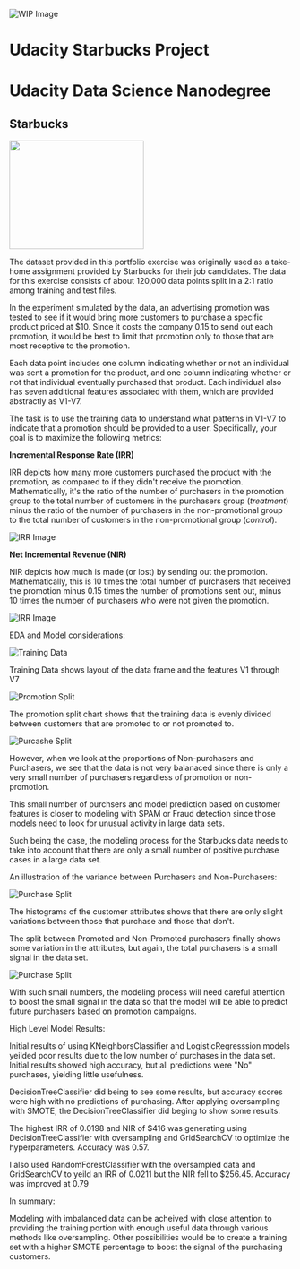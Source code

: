 ![WIP Image](https://github.com/cphillips103/starbucks_analysis/blob/main/images/udacity_logo.png)
# Udacity Starbucks Project

# Udacity Data Science Nanodegree

## Starbucks
<img src="https://github.com/cphillips103/starbucks_analysis/blob/main/images/Starbucks-Logo.jpg" width="240" height="194">


The dataset provided in this portfolio exercise was originally used as a take-home assignment provided by Starbucks for their job candidates. The data for this exercise consists of about 120,000 data points split in a 2:1 ratio among training and test files.

In the experiment simulated by the data, an advertising promotion was tested to see if it would bring more customers to purchase a specific product priced at $10. Since it costs the company 0.15 to send out each promotion, it would be best to limit that promotion only to those that are most receptive to the promotion.

Each data point includes one column indicating whether or not an individual was sent a promotion for the product, and one column indicating whether or not that individual eventually purchased that product. Each individual also has seven additional features associated with them, which are provided abstractly as V1-V7.

The task is to use the training data to understand what patterns in V1-V7 to indicate that a promotion should be provided to a user. Specifically, your goal is to maximize the following metrics:

**Incremental Response Rate (IRR)**

IRR depicts how many more customers purchased the product with the promotion, as compared to if they didn't receive the promotion. Mathematically, it's the ratio of the number of purchasers in the promotion group to the total number of customers in the purchasers group (_treatment_) minus the ratio of the number of purchasers in the non-promotional group to the total number of customers in the non-promotional group (_control_).

![IRR Image](https://github.com/cphillips103/starbucks_analysis/blob/main/images/irr_formula.png)

**Net Incremental Revenue (NIR)**

NIR depicts how much is made (or lost) by sending out the promotion. Mathematically, this is 10 times the total number of purchasers that received the promotion minus 0.15 times the number of promotions sent out, minus 10 times the number of purchasers who were not given the promotion.

![IRR Image](https://github.com/cphillips103/starbucks_analysis/blob/main/images/nir_formula.png)



EDA and Model considerations:

![Training Data](https://github.com/cphillips103/starbucks_analysis/blob/main/images/training_table.png)

Training Data shows layout of the data frame and the features V1 through V7

![Promotion Split](https://github.com/cphillips103/starbucks_analysis/blob/main/images/promotion_split.png)

The promotion split chart shows that the training data is evenly divided between customers that are promoted to or not promoted to.

![Purcashe Split](https://github.com/cphillips103/starbucks_analysis/blob/main/images/promotion_split.png)

However, when we look at the proportions of Non-purchasers and Purchasers, we see that the data is not very balanaced since there is only a very small number of purchasers regardless of promotion or non-promotion.

This small number of purchsers and model prediction based on customer features is closer to modeling with SPAM or Fraud detection since those models need to look for unusual activity in large data sets.

Such being the case, the modeling process for the Starbucks data needs to take into account that there are only a small number of positive purchase cases in a large data set.

An illustration of the variance between Purchasers and Non-Purchasers:


![Purchase Split](https://github.com/cphillips103/starbucks_analysis/blob/main/images/purchase_histograms.png)
 

 The histograms of the customer attributes shows that there are only slight variations between those that purchase and those that don't.

 The split between Promoted and Non-Promoted purchasers finally shows some variation in the attributes, but again, the total purchasers is a small signal in the data set.

 ![Purchase Split](https://github.com/cphillips103/starbucks_analysis/blob/main/images/purchase_promo_nopromo_histos.png)

 With such small numbers, the modeling process will need careful attention to boost the small signal in the data so that the model will be able to predict future purchasers based on promotion campaigns.

 High Level Model Results:

 Initial results of using KNeighborsClassifier and LogisticRegresssion models yeilded poor results due to the low number of purchases in the data set. Initial results showed high accuracy, but all predictions were "No" purchases, yielding little usefulness.

 DecisionTreeClassifier did being to see some results, but accuracy scores were high with no predictions of purchasing. After applying oversampling with SMOTE, the DecisionTreeClassifier did beging to show some results.

 The highest IRR of 0.0198 and NIR of $416 was generating using DecisionTreeClassifier with oversampling and GridSearchCV to optimize the hyperparameters. Accuracy was 0.57.

 I also used RandomForestClassifier with the oversampled data and GridSearchCV to yeild an IRR of 0.0211 but the NIR fell to $256.45. Accuracy was improved at 0.79

 In summary:

 Modeling with imbalanced data can be acheived with close attention to providing the training portion with enough useful data through various methods like oversampling. Other possibilities would be to create a training set with a higher SMOTE percentage to boost the signal of the purchasing customers.

 